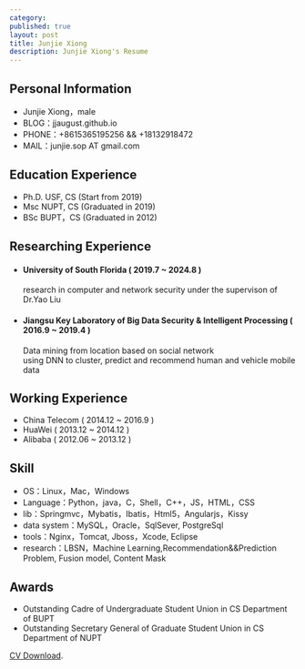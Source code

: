 ```yaml
---
category: 
published: true
layout: post
title: Junjie Xiong 
description: Junjie Xiong's Resume
---
```


Personal Information
---
- Junjie Xiong，male
- BLOG：jjaugust.github.io
- PHONE：+8615365195256 && +18132918472
- MAIL：junjie.sop AT gmail.com


Education Experience
---
- Ph.D. USF, CS (Start from 2019)
- Msc NUPT, CS (Graduated in 2019)
- BSc BUPT，CS (Graduated in 2012)


Researching Experience
---
- #### University of South Florida ( 2019.7 ~ 2024.8 )  
    research in computer and network security under the supervison of Dr.Yao Liu
- #### Jiangsu Key Laboratory of Big Data Security & Intelligent Processing ( 2016.9 ~ 2019.4 )  
    Data mining from location based on social network  
    using DNN to cluster, predict and recommend human and vehicle mobile data

Working Experience
---
- China Telecom ( 2014.12 ~ 2016.9 )
- HuaWei ( 2013.12 ~ 2014.12 )
- Alibaba ( 2012.06 ~ 2013.12 )

Skill
---
- OS：Linux，Mac，Windows
- Language：Python，java，C，Shell，C++，JS，HTML，CSS
- lib：Springmvc，Mybatis，Ibatis，Html5，Angularjs，Kissy
- data system：MySQL，Oracle，SqlSever, PostgreSql
- tools：Nginx，Tomcat, Jboss，Xcode, Eclipse
- research：LBSN，Machine Learning,Recommendation&&Prediction Problem, Fusion model, Content Mask

Awards
---
- Outstanding Cadre of Undergraduate Student Union in CS Department of BUPT
- Outstanding Secretary General of Graduate Student Union in CS Department of NUPT

[CV Download](https://jjaugust.github.io/CV_Xiong.pdf).

